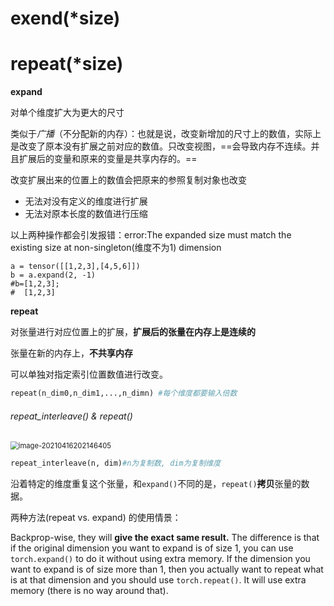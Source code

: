 # exend(\*size)

# repeat(\*size)

 **expand**

对单个维度扩大为更大的尺寸

类似于*广播*（不分配新的内存）：也就是说，改变新增加的尺寸上的数值，实际上是改变了原本没有扩展之前对应的数值。只改变视图，==会导致内存不连续。并且扩展后的变量和原来的变量是共享内存的。==

 

改变扩展出来的位置上的数值会把原来的参照复制对象也改变

- 无法对没有定义的维度进行扩展
- 无法对原本长度的数值进行压缩 

以上两种操作都会引发报错：error:The expanded size must match the existing size at non-singleton(维度不为1) dimension

```
a = tensor([[1,2,3],[4,5,6]])
b = a.expand(2, -1)
#b=[1,2,3];
#  [1,2,3]
```





**repeat**

对张量进行对应位置上的扩展，**扩展后的张量在内存上是连续的**

张量在新的内存上，**不共享内存**

可以单独对指定索引位置数值进行改变。

```python
repeat(n_dim0,n_dim1,...,n_dimn) #每个维度都要输入倍数
```



###### repeat_interleave() & repeat()

<img src="image-20210416202146405.png" alt="image-20210416202146405" style="zoom: 80%;" />

```python
repeat_interleave(n, dim)#n为复制数, dim为复制维度
```

沿着特定的维度重复这个张量，和`expand()`不同的是，`repeat()`**拷贝**张量的数据。





两种方法(repeat vs. expand) 的使用情景：

Backprop-wise, they will **give the exact same result.**
The difference is that if the original dimension you want to expand is of size 1, you can use `torch.expand()` to do it without using extra memory.
If the dimension you want to expand is of size more than 1, then you actually want to repeat what is at that dimension and you should use `torch.repeat()`. It will use extra memory (there is no way around that).

